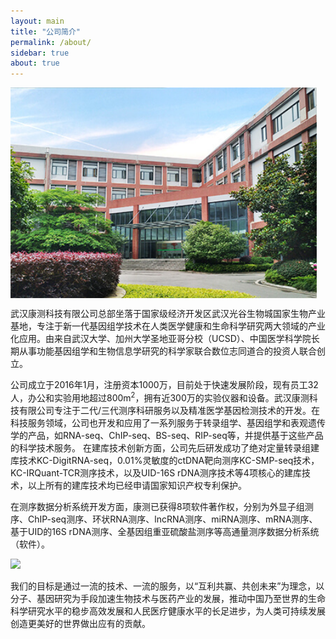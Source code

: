 ```yaml
---
layout: main
title: "公司简介"
permalink: /about/
sidebar: true
about: true
---
```


<div><img src="/image/w6.jpg" style="float: left; width: 35em; margin-right: 2em; margin-bottom: 1em;"></div>

武汉康测科技有限公司总部坐落于国家级经济开发区武汉光谷生物城国家生物产业基地，专注于新一代基因组学技术在人类医学健康和生命科学研究两大领域的产业化应用。由来自武汉大学、加州大学圣地亚哥分校（UCSD）、中国医学科学院长期从事功能基因组学和生物信息学研究的科学家联合数位志同道合的投资人联合创立。

公司成立于2016年1月，注册资本1000万，目前处于快速发展阶段，现有员工32人，办公和实验用地超过800m<sup style="font-size: 0.7rem;">2</sup>，拥有近300万的实验仪器和设备。武汉康测科技有限公司专注于二代/三代测序科研服务以及精准医学基因检测技术的开发。在科技服务领域，公司也开发和应用了一系列服务于转录组学、基因组学和表观遗传学的产品，如RNA-seq、ChIP-seq、BS-seq、RIP-seq等，并提供基于这些产品的科学技术服务。
在建库技术创新方面，公司先后研发成功了绝对定量转录组建库技术KC-DigitRNA-seq，0.01%灵敏度的ctDNA靶向测序KC-SMP-seq技术，KC-IRQuant-TCR测序技术，以及UID-16S rDNA测序技术等4项核心的建库技术，以上所有的建库技术均已经申请国家知识产权专利保护。

在测序数据分析系统开发方面，康测已获得8项软件著作权，分别为外显子组测序、ChIP-seq测序、环状RNA测序、lncRNA测序、miRNA测序、mRNA测序、基于UID的16S rDNA测序、全基因组重亚硫酸盐测序等高通量测序数据分析系统（软件）。

<img src="/image/ruanjianzhuzuoquan.jpg" >

我们的目标是通过一流的技术、一流的服务，以“互利共赢、共创未来”为理念，以分子、基因研究为手段加速生物技术与医药产业的发展，推动中国乃至世界的生命科学研究水平的稳步高效发展和人民医疗健康水平的长足进步，为人类可持续发展创造更美好的世界做出应有的贡献。
